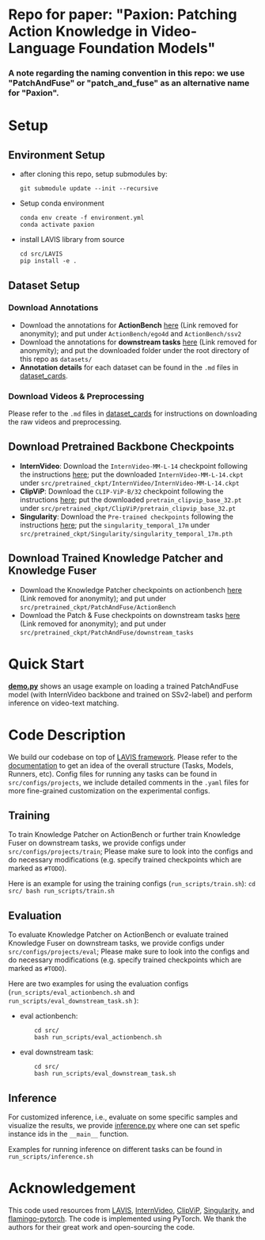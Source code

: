# Repo for paper: "Paxion: Patching Action Knowledge in Video-Language Foundation Models"

### A note regarding the naming convention in this repo: we use "PatchAndFuse" or "patch_and_fuse" as an alternative name for "Paxion".

# Setup
## Environment Setup 
- after cloning this repo, setup submodules by:
    ```
    git submodule update --init --recursive
    ```
    <!-- Side note: some modifications on the initial environment.yml file: 
    - made the pip install part more compact with `-r requirements.txt`
    - removed `en-core-web-sm==3.4.1` because currently it cannot be installed with pip
    - removed torch related lines because it seems better to install using a separate command -->
- Setup conda environment
    ```
    conda env create -f environment.yml
    conda activate paxion
    ```
    <!-- pip3 install torch torchvision --extra-index-url https://download.pytorch.org/whl/cu116 -->

- install LAVIS library from source
    ```
    cd src/LAVIS
    pip install -e .
    ```

## Dataset Setup
### Download Annotations
- Download the annotations for **ActionBench** [here]() (Link removed for anonymity); and put under `ActionBench/ego4d` and `ActionBench/ssv2`
- Download the annotations for **downstream tasks** [here]() (Link removed for anonymity); and put the downloaded folder under the root directory of this repo as `datasets/`
- **Annotation details** for each dataset can be found in the `.md` files in [dataset_cards](./dataset_cards/).

### Download Videos & Preprocessing
Please refer to the `.md` files in [dataset_cards](./dataset_cards/) for instructions on downloading the raw videos and preprocessing.

## Download Pretrained Backbone Checkpoints
- **InternVideo**: Download the `InternVideo-MM-L-14` checkpoint following the instructions [here](https://github.com/OpenGVLab/InternVideo#model-zoo); put the downloaded `InternVideo-MM-L-14.ckpt` under `src/pretrained_ckpt/InternVideo/InternVideo-MM-L-14.ckpt`
- **ClipViP**: Download the `CLIP-ViP-B/32` checkpoint following the instructions [here](https://github.com/microsoft/XPretrain/tree/main/CLIP-ViP#getting-started); put the downloaded `pretrain_clipvip_base_32.pt` under `src/pretrained_ckpt/ClipViP/pretrain_clipvip_base_32.pt`
- **Singularity**: Download the `Pre-trained checkpoints` following the instructions [here](https://github.com/jayleicn/singularity#download); put the `singularity_temporal_17m` under `src/pretrained_ckpt/Singularity/singularity_temporal_17m.pth`

## Download Trained Knowledge Patcher and Knowledge Fuser
- Download the Knowledge Patcher checkpoints on actionbench [here]() (Link removed for anonymity); and put under `src/pretrained_ckpt/PatchAndFuse/ActionBench`
- Download the Patch & Fuse checkpoints on downstream tasks [here]() (Link removed for anonymity); and put under `src/pretrained_ckpt/PatchAndFuse/downstream_tasks`

# Quick Start
**[demo.py](./src/demo.py)** shows an usage example on loading a trained PatchAndFuse model (with InternVideo backbone and trained on SSv2-label) and perform inference on video-text matching. 

# Code Description
We build our codebase on top of [LAVIS framework](https://github.com/salesforce/LAVIS/tree/main). Please refer to the [documentation](https://opensource.salesforce.com/LAVIS//latest/intro.html#library-design) to get an idea of the overall structure (Tasks, Models, Runners, etc). Config files for running any tasks can be found in `src/configs/projects`, we include detailed comments in the `.yaml` files for more fine-grained customization on the experimental configs.

## Training
To train Knowledge Patcher on ActionBench or further train Knowledge Fuser on downstream tasks, we provide configs under `src/configs/projects/train`; Please make sure to look into the configs and do necessary modifications (e.g. specify trained checkpoints which are marked as `#TODO`). 

Here is an example for using the training configs (`run_scripts/train.sh`):
    ```
        cd src/
        bash run_scripts/train.sh
    ```

## Evaluation
To evaluate Knowledge Patcher on ActionBench or evaluate trained Knowledge Fuser on downstream tasks, we provide configs under `src/configs/projects/eval`; Please make sure to look into the configs and do necessary modifications (e.g. specify trained checkpoints which are marked as `#TODO`). 

Here are two examples for using the evaluation configs (`run_scripts/eval_actionbench.sh` and `run_scripts/eval_downstream_task.sh` ):
- eval actionbench:
    ```
        cd src/
        bash run_scripts/eval_actionbench.sh 
    ```
- eval downstream task:
    ```
        cd src/
        bash run_scripts/eval_downstream_task.sh 
    ```

## Inference
For customized inference, i.e., evaluate on some specific samples and visualize the results, we provide [inference.py](./src/inference.py) where one can set spefic instance ids in the `__main__` function. 

Examples for running inference on different tasks can be found in `run_scripts/inference.sh`

# Acknowledgement
This code used resources from [LAVIS](https://github.com/salesforce/LAVIS), [InternVideo](https://github.com/OpenGVLab/InternVideo), [ClipViP](https://github.com/microsoft/XPretrain/tree/main/CLIP-ViP), [Singularity](https://github.com/jayleicn/singularity), and [flamingo-pytorch](https://github.com/lucidrains/flamingo-pytorch). The code is implemented using PyTorch. We thank the authors for their great work and open-sourcing the code. 

